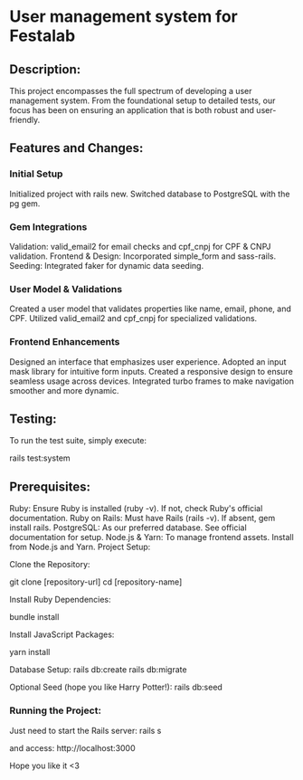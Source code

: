 # User management system for Festalab

## Description:

This project encompasses the full spectrum of developing a user management system. From the foundational setup to detailed tests, our focus has been on ensuring an application that is both robust and user-friendly.

## Features and Changes:

### Initial Setup
Initialized project with rails new.
Switched database to PostgreSQL with the pg gem.


### Gem Integrations
Validation: valid_email2 for email checks and cpf_cnpj for CPF & CNPJ validation.
Frontend & Design: Incorporated simple_form and sass-rails.
Seeding: Integrated faker for dynamic data seeding.


### User Model & Validations
Created a user model that validates properties like name, email, phone, and CPF.
Utilized valid_email2 and cpf_cnpj for specialized validations.


### Frontend Enhancements
Designed an interface that emphasizes user experience.
Adopted an input mask library for intuitive form inputs.
Created a responsive design to ensure seamless usage across devices.
Integrated turbo frames to make navigation smoother and more dynamic.


## Testing:

To run the test suite, simply execute:

rails test:system


## Prerequisites:

Ruby: Ensure Ruby is installed (ruby -v). If not, check Ruby's official documentation.
Ruby on Rails: Must have Rails (rails -v). If absent, gem install rails.
PostgreSQL: As our preferred database. See official documentation for setup.
Node.js & Yarn: To manage frontend assets. Install from Node.js and Yarn.
Project Setup:

Clone the Repository:


git clone [repository-url]
cd [repository-name]

Install Ruby Dependencies:

bundle install


Install JavaScript Packages:

yarn install


Database Setup:
rails db:create
rails db:migrate


Optional Seed (hope you like Harry Potter!):
rails db:seed


### Running the Project:

Just need to start the Rails server:
rails s

and access: 
http://localhost:3000

Hope you like it <3
